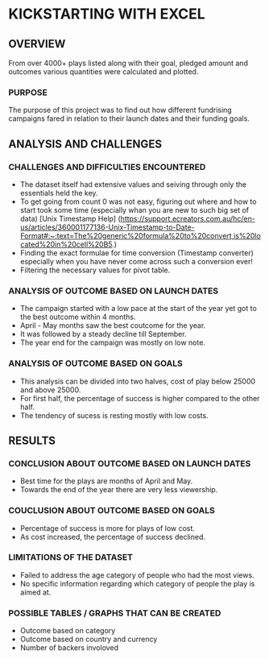 # KICKSTARTING WITH EXCEL

## OVERVIEW

From over 4000+ plays listed along with their goal, pledged amount and outcomes various quantities were calculated and plotted.

### PURPOSE

The purpose of this project was to find out how different fundrising campaigns fared in relation to their launch dates and their funding goals. 

## ANALYSIS AND CHALLENGES

### CHALLENGES AND DIFFICULTIES ENCOUNTERED

* The dataset itself had extensive values and seiving through only the essentials held the key.
* To get going from count 0 was not easy, figuring out where and how to start took some time (especially whan you are new to such big set of data) [Unix Timestamp Help] (https://support.ecreators.com.au/hc/en-us/articles/360001177136-Unix-Timestamp-to-Date-Format#:~:text=The%20generic%20formula%20to%20convert,is%20located%20in%20cell%20B5.)
* Finding the exact formulae for time conversion (Timestamp converter) especially when you have never come across such a conversion ever!
* Filtering the necessary values for pivot table.

### ANALYSIS OF OUTCOME BASED ON LAUNCH DATES

* The campaign started with a low pace at the start of the year yet got to the best outcome within 4 months.
* April - May months saw the best coutcome for the year.
* It was followed by a steady decline till September.
* The year end for the campaign was mostly on low note.

### ANALYSIS OF OUTCOME BASED ON GOALS

* This analysis can be divided into two halves, cost of play below 25000 and above 25000.
* For first half, the percentage of success is higher compared to the other half. 
* The tendency of sucess is resting mostly with low costs.

## RESULTS

### CONCLUSION ABOUT OUTCOME BASED ON LAUNCH DATES

* Best time for the plays are months of April and May.
* Towards the end of the year there are very less viewership.

### COUCLUSION ABOUT OUTCOME BASED ON GOALS

* Percentage of success is more for plays of low cost.
* As cost increased, the percentage of success declined.

### LIMITATIONS OF THE DATASET

* Failed to address the age category of people who had the most views.
* No specific information regarding which category of people the play is aimed at.

### POSSIBLE TABLES / GRAPHS THAT CAN BE CREATED

* Outcome based on category
* Outcome based on country and currency
* Number of backers involoved




